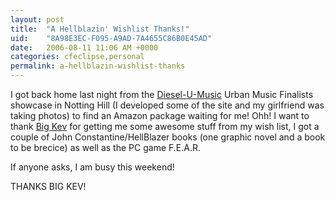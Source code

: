 ```yaml
---
layout: post
title:  "A Hellblazin' Wishlist Thanks!"
uid:	"8A98E3EC-F095-A9AD-7A4655C86B0E45AD"
date:   2006-08-11 11:06 AM +0000
categories: cfeclipse,personal
permalink: a-hellblazin-wishlist-thanks
---
```

I got back home last night from the <a href="http://www.diesel-u-music.com/">Diesel-U-Music</a> Urban Music Finalists showcase in Notting Hill (I developed some of the site and my girlfriend was taking photos) to find an Amazon package waiting for me! Ohh! I want to thank <a href="http://inner-rhythm.co.uk/blog/">Big Kev</a> for getting  me some awesome stuff from my wish list, I got a couple of John Constantine/HellBlazer books (one graphic novel and a book to be brecice) as well as the PC game F.E.A.R.

If anyone asks, I am busy this weekend! 

THANKS BIG KEV!